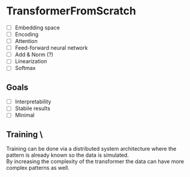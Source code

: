 # TransformerFromScratch

- [ ] Embedding space
- [ ] Encoding
- [ ] Attention
- [ ] Feed-forward neural network
- [ ] Add & Norm (?)
- [ ] Linearization
- [ ] Softmax

## Goals
- [ ] Interpretability
- [ ] Stabile results
- [ ] Minimal

## Training \
Training can be done via a distributed system architecture where the pattern is already known so the data is simulated. \
By increasing the complexity of the transformer the data can have more complex patterns as well.

